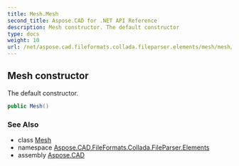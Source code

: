 ```yaml
---
title: Mesh.Mesh
second_title: Aspose.CAD for .NET API Reference
description: Mesh constructor. The default constructor
type: docs
weight: 10
url: /net/aspose.cad.fileformats.collada.fileparser.elements/mesh/mesh/
---
```

## Mesh constructor

The default constructor.

```csharp
public Mesh()
```

### See Also

* class [Mesh](../)
* namespace [Aspose.CAD.FileFormats.Collada.FileParser.Elements](../../mesh/)
* assembly [Aspose.CAD](../../../)


